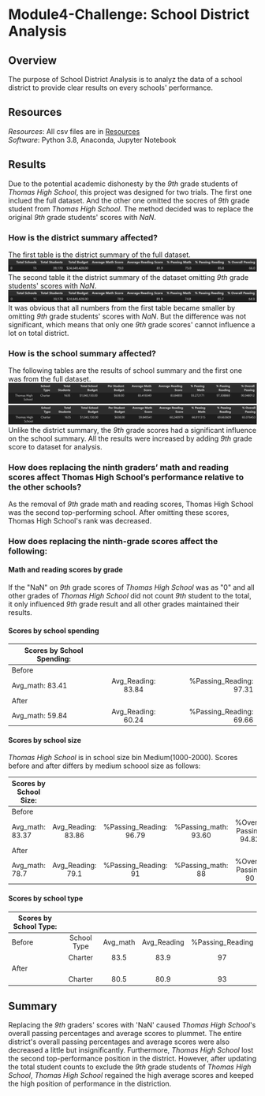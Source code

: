 # Module4-Challenge: School District Analysis
## Overview
The purpose of School District Analysis is to analyz the data of a school district to provide clear results on every schools' performance.
## Resources
*Resources*: All csv files are in [Resources](https://github.com/cffhr99/Module4-Challenge/tree/main/Resources)  
*Software*: Python 3.8, Anaconda, Jupyter Notebook
## Results
Due to the potential academic dishonesty by the *9th* grade students of *Thomas High School*, this project was designed for two trials. The first one inclued the full dataset. And the other one omitted the socres of *9th* grade student from *Thomas High School*. The method decided was  to replace the original *9th* grade students' scores with *NaN*.
### How is the district summary affected?
The first table is the district summary of the full dataset.
![old_district_summary](https://github.com/cffhr99/Module4-Challenge/blob/main/Resources/Old_District_Summary.PNG)
The second table it the district summary of the dataset omitting *9th* grade students' scores with *NaN*.
![new_district_summary](https://github.com/cffhr99/Module4-Challenge/blob/main/Resources/New_District_Summary.PNG)
It was obvious that all numbers from the first table became smaller by omitting *9th* grade students' scores with *NaN*. But the difference was not significant, which means that only one *9th* grade scores' cannot influence a lot on total district.

### How is the school summary affected?
The following tables are the results of school summary and  the first one was from the full dataset.
![old_school_summary](https://github.com/cffhr99/Module4-Challenge/blob/main/Resources/old_school_summary.PNG)
![new_school_summary](https://github.com/cffhr99/Module4-Challenge/blob/main/Resources/new_school_summary.PNG)
Unlike the district summary, the *9th* grade scores had a significant influence on the school summary. All the results were increased by adding *9th* grade score to dataset for analysis.

### How does replacing the ninth graders’ math and reading scores affect Thomas High School’s performance relative to the other schools?
As the removal of *9th* grade math and reading scores, Thomas High School was the second top-performing school. After omitting these scores, Thomas High School's rank was decreased.
### How does replacing the ninth-grade scores affect the following:
#### Math and reading scores by grade
If the "NaN" on *9th* grade scores of *Thomas High School* was as "0" and all other grades of *Thomas High School* did not count *9th* student to the total, it only influenced *9th* grade result and all other grades maintained their results. 

#### Scores by school spending
|Scores by School Spending:      |      |  |
| ------------- |:-------------:| -----:|
|Before      | |  |
|Avg_math:     83.41  | Avg_Reading: 83.84      | %Passing_Reading:    97.31|
|After  
|Avg_math:     59.84  |Avg_Reading:     60.24    | %Passing_Reading:    69.66|

#### Scores by school size
*Thomas High School* is in school size bin Medium(1000-2000). Scores before and after differs by medium schoool size as follows:

|Scores by School Size:     |      |  |  |  |
| ------------- |:-------------:|:-----:|:-----:|:------:|
|Before      | |  | | |
|Avg_math:   83.37  | Avg_Reading: 83.86   | %Passing_Reading: 96.79| %Passing_math:  93.60 | %Overall Passing:  94.82 |
|After  
|Avg_math:    78.7 |   Avg_Reading: 79.1    | %Passing_Reading:     91| %Passing_math:     88 |  %Overall Passing:     90 |
#### Scores by school type
| Scores by School Type:   |      |  |  |  |
| ------------- |:-------------:|:-----:|:-----:|:------:|
|Before      |School Type | Avg_math  |Avg_Reading | %Passing_Reading |
|          |Charter   |83.5| 83.9 |97 |
|After  
|          |Charter  | 80.5|80.9 | 93|
## Summary
Replacing the *9th* graders' scores with 'NaN' caused *Thomas High School*'s overall passing percentages and average scores to plummet. The entire district's overall passing percentages and average scores were also decreased a little but insignificantly. Furthermore, *Thomas High School* lost the second top-performance position in the district. However, after updating the total student counts to exclude the *9th* grade students of *Thomas High School*, *Thomas High School* regained the high average scores and keeped the high position of performance in the distriction.
